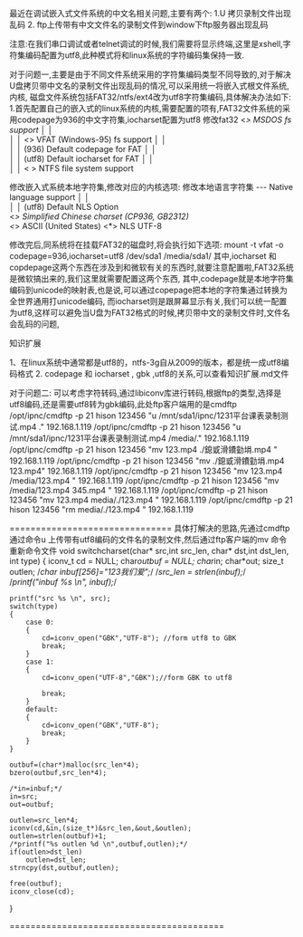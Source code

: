 最近在调试嵌入式文件系统的中文名相关问题,主要有两个:
1.U 拷贝录制文件出现乱码
2. ftp上传带有中文文件名的录制文件到window下ftp服务器出现乱码

注意:在我们串口调试或者telnet调试的时候,我们需要将显示终端,这里是xshell,字符集编码配置为utf8,此种模式将和linux系统的字符编码集保持一致.

对于问题一,主要是由于不同文件系统采用的字符集编码类型不同导致的,对于解决U盘拷贝带中文名的录制文件出现乱码的情况,可以采用统一将嵌入式根文件系统,内核,
磁盘文件系统包括FAT32/ntfs/ext4改为utf8字符集编码,具体解决办法如下:
1.首先配置自己的嵌入式的linux系统的内核,需要配置的项有,FAT32文件系统的采用codepage为936的中文字符集,iocharset配置为utf8 
修改fat32
    <*> MSDOS fs support                                                                                                            │ │  
  │ │                                                          <*> VFAT (Windows-95) fs support                                                                                                │ │  
  │ │                                                          (936) Default codepage for FAT                                                                                                  │ │  
  │ │                                                          (utf8) Default iocharset for FAT                                                                                                │ │  
  │ │                                                          < > NTFS file system support
  
 修改嵌入式系统本地字符集,修改对应的内核选项:
修改本地语言字符集
--- Native language support                                                                                                     │ │  
  │ │                                                          (utf8) Default NLS Option    
<*>   Simplified Chinese charset (CP936, GB2312)     
<*>   ASCII (United States) 
<*>   NLS UTF-8
  
  修改完后,同系统将在挂载FAT32的磁盘时,将会执行如下选项:
  mount -t vfat -o codepage=936,iocharset=utf8 /dev/sda1 /media/sda1/ 
  其中,iocharset 和copdepage这两个东西在涉及到和微软有关的东西时,就要注意配置啦,FAT32系统是微软搞出来的,我们这里就需要配置这两个东西,
  其中,codepage就是本地字符集编码到unicode的映射表,也是说,可以通过copepage把本地的字符集通过转换为全世界通用打unicode编码,
  而iocharset则是跟屏幕显示有关,我们可以统一配置为utf8,这样可以避免当U盘为FAT32格式的时候,拷贝带中文的录制文件时,文件名会乱码的问题,
  
  知识扩展
  
1、在linux系统中通常都是utf8的，ntfs-3g自从2009的版本，都是统一成utf8编码格式
2. codepage 和 iocharset , gbk ,utf8的关系,可以查看知识扩展.md文件
  
  
  对于问题二:
  可以考虑字符转码,通过libiconv库进行转码,根据ftp的类型,选择是utf8编码,还是需要utf8转为gbk编码,此处ftp客户端用的是cmdftp
 /opt/ipnc/cmdftp -p 21  hison 123456 "u /mnt/sda1/ipnc/1231平台课表录制测试.mp4 ."  192.168.1.119
/opt/ipnc/cmdftp -p 21  hison 123456 "u /mnt/sda1/ipnc/1231平台课表录制测试.mp4 /media/."  192.168.1.119
/opt/ipnc/cmdftp -p 21  hison 123456 "mv  123.mp4   ./鎴戜滑鐨勭埍.mp4 " 192.168.1.119
/opt/ipnc/cmdftp -p 21  hison 123456 "mv     ./鎴戜滑鐨勭埍.mp4  123.mp4" 192.168.1.119
/opt/ipnc/cmdftp -p 21  hison 123456 "mv  123.mp4   /media/123.mp4 " 192.168.1.119
/opt/ipnc/cmdftp -p 21  hison 123456 "mv   /media/123.mp4 345.mp4 " 192.168.1.119
/opt/ipnc/cmdftp -p 21  hison 123456 "mv  123.mp4   media/./123.mp4 " 192.168.1.119
/opt/ipnc/cmdftp -p 21  hison 123456 "rm    media/./123.mp4 " 192.168.1.119

===============================
具体打解决的思路,先通过cmdftp通过命令u 上传带有utf8编码的文件名的录制文件,然后通过ftp客户端的mv 命令重新命令文件
void switchcharset(char* src,int src_len, char* dst,int dst_len, int type)
{
	iconv_t cd = NULL;
	char*outbuf = NULL;
	char*in;
	char*out;
	size_t outlen;
	/*char inbuf[256]="123我们爱";*/
	/*src_len = strlen(inbuf);*/
	/*printf("inbuf %s \n", inbuf);*/

	printf("src %s \n", src);
	switch(type)
	{
		case 0:
		{
			cd=iconv_open("GBK","UTF-8"); //form utf8 to GBK
			break;
		}
		case 1:
		{
			cd=iconv_open("UTF-8","GBK");//form GBK to utf8 

			break;
		}
		default:
		{
			cd=iconv_open("GBK","UTF-8");
			break;
		}
	}

	outbuf=(char*)malloc(src_len*4);
	bzero(outbuf,src_len*4);

	/*in=inbuf;*/
	in=src;
	out=outbuf;

	outlen=src_len*4;
	iconv(cd,&in,(size_t*)&src_len,&out,&outlen);
	outlen=strlen(outbuf)+1;
	/*printf("%s outlen %d \n",outbuf,outlen);*/
	if(outlen>dst_len)
		outlen=dst_len;
	strncpy(dst,outbuf,outlen);

	free(outbuf);
	iconv_close(cd);
}

=========================================
